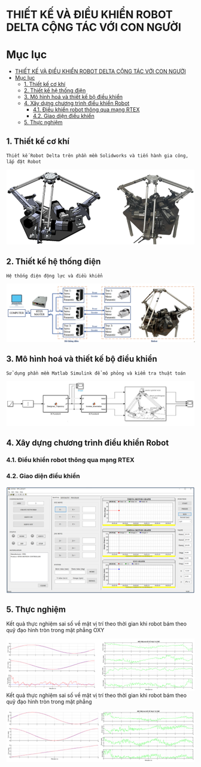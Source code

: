 



# THIẾT KẾ VÀ ĐIỀU KHIỂN ROBOT DELTA CỘNG TÁC VỚI CON NGƯỜI

# Mục lục
- [THIẾT KẾ VÀ ĐIỀU KHIỂN ROBOT DELTA CỘNG TÁC VỚI CON NGƯỜI](#thiết-kế-và-điều-khiển-robot-delta-cộng-tác-với-con-người)
- [Mục lục](#mục-lục)
  - [1. Thiết kế cơ khí](#1-thiết-kế-cơ-khí)
  - [2. Thiết kế hệ thống điện](#2-thiết-kế-hệ-thống-điện)
  - [3. Mô hình hoá và thiết kế bộ điều khiển](#3-mô-hình-hoá-và-thiết-kế-bộ-điều-khiển)
  - [4. Xây dựng chương trình điều khiển Robot](#4-xây-dựng-chương-trình-điều-khiển-robot)
    - [4.1. Điều khiển robot thông qua mạng RTEX](#41-điều-khiển-robot-thông-qua-mạng-rtex)
    - [4.2. Giao diện điều khiển](#42-giao-diện-điều-khiển)
  - [5. Thực nghiệm](#5-thực-nghiệm)


## 1. Thiết kế cơ khí
```
Thiết kế Robot Delta trên phần mềm Solidworks và tiến hành gia công, lắp đặt Robot

```
![example](Image/Thucte.png)


## 2. Thiết kế hệ thống điện
```
Hệ thống điện động lực và điều khiển 
```

![example](Image/Hethongdien.png)

## 3. Mô hình hoá và thiết kế bộ điều khiển
```
Sử dụng phần mềm Matlab Simulink để mô phỏng và kiểm tra thuật toán
```
![example](Image/Sodokhoi.png)


## 4. Xây dựng chương trình điều khiển Robot
### 4.1. Điều khiển robot thông qua mạng RTEX

### 4.2. Giao diện điều khiển
![example](Image/Giaodien1.png)

## 5. Thực nghiệm
Kết quả thực nghiệm sai số về mặt vị trí theo thời gian khi robot bám theo quỹ đạo hình tròn trong mặt phẳng OXY

![example](Image/Duongtron.png)
Kết quả thực nghiệm sai số về mặt vị trí theo thời gian khi robot bám theo quỹ đạo hình tròn trong mặt phẳng 

![example](Image/Duongtron1.png)